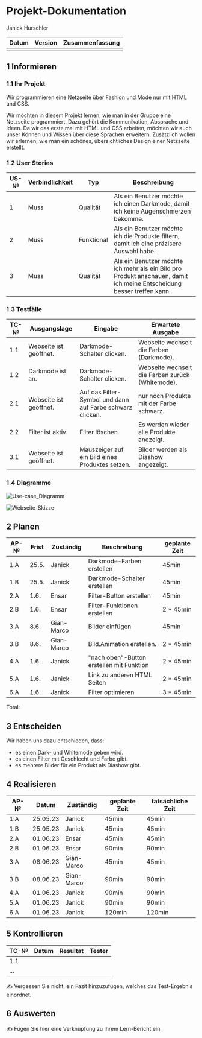# Projekt-Dokumentation



Janick Hurschler

| Datum | Version | Zusammenfassung                                              |
| ----- | ------- | ------------------------------------------------------------ |
|       |    | |


## 1 Informieren

### 1.1 Ihr Projekt

Wir programmieren eine Netzseite über Fashion und Mode nur mit HTML und CSS.

Wir möchten in diesem Projekt lernen, wie man in der Gruppe eine Netzseite programmiert. Dazu gehört die Kommunikation, Absprache und Ideen. 
Da wir das erste mal mit HTML und CSS arbeiten, möchten wir auch unser Können und Wissen über diese Sprachen erweitern. Zusätzlich wollen wir erlernen, wie man ein schönes, übersichtliches Design einer Netzseite erstellt.

### 1.2 User Stories

| US-№ | Verbindlichkeit | Typ  | Beschreibung                       |
| ---- | --------------- | ---- | ---------------------------------- |
| 1    |        Muss         |   Qualität   | Als ein Benutzer möchte ich einen Darkmode, damit ich keine Augenschmerzen bekomme.|
| 2  |       Muss          |   Funktional   |         Als ein Benutzer möchte ich die Produkte filtern, damit ich eine präzisere Auswahl habe.|
| 3 | Muss | Qualität | Als ein Benutzer möchte ich mehr als ein Bild pro Produkt anschauen, damit ich meine Entscheidung besser treffen kann. |

### 1.3 Testfälle

| TC-№ | Ausgangslage | Eingabe | Erwartete Ausgabe |
| ---- | ------------ | ------- | ----------------- |
| 1.1  |     Webseite ist geöffnet.         |    Darkmode-Schalter clicken.     |        Webseite wechselt die Farben (Darkmode).           |
| 1.2  |    Darkmode ist an.          |    Darkmode-Schalter clicken.     |   Webseite wechselt die Farben zurück (Whitemode).                |
| 2.1 | Webseite ist geöffnet. | Auf das Filter-Symbol und dann auf Farbe schwarz clicken. | nur noch Produkte mit der Farbe schwarz. |
| 2.2 | Filter ist aktiv. | Filter löschen. | Es werden wieder alle Produkte anezeigt. |
| 3.1 | Webseite ist geöffnet. | Mauszeiger auf ein Bild eines Produktes setzen. | Bilder werden als Diashow angezeigt. |

### 1.4 Diagramme

![Use-case_Diagramm](https://github.com/JaThHu/LA1600/assets/111045598/9de6133d-ba9d-41f2-8bdc-c5b645702b2b)

![Webseite_Skizze](https://github.com/JaThHu/LA1600/assets/111045598/61daeee6-8f75-49f4-9632-5f84a36c5c3f)

## 2 Planen

| AP-№ | Frist | Zuständig | Beschreibung | geplante Zeit |
| ---- | ----- | --------- | ------------ | ------------- |
| 1.A  |   25.5.    |     Janick      |     Darkmode-Farben erstellen         |       45min        |
| 1.B  |  25.5.     |     Janick      |      Darkmode-Schalter erstellen        |      45min         |
|2.A| 1.6.|Ensar|Filter-Button erstellen|45min|
|2.B|1.6.|Ensar|Filter-Funktionen erstellen|2 * 45min|
|3.A|8.6.|Gian-Marco|Bilder einfügen|45min|
|3.B|8.6.|Gian-Marco|Bild.Animation erstellen.|2 * 45min|
|4.A|1.6.|Janick|"nach oben"-Button erstellen mit Funktion|2 * 45min|
|5.A|1.6.|Janick|Link zu anderen HTML Seiten|2 * 45min|
|6.A|1.6.|Janick|Filter optimieren|3 * 45min|

Total: 

## 3 Entscheiden

Wir haben uns dazu entschieden, dass:
- es einen Dark- und Whitemode geben wird.
- es einen Filter mit Geschlecht und Farbe gibt.
- es mehrere Bilder für ein Produkt als Diashow gibt.

## 4 Realisieren

| AP-№ | Datum | Zuständig | geplante Zeit | tatsächliche Zeit |
| ---- | ----- | --------- | ------------- | ----------------- |
| 1.A  |   25.05.23    |     Janick      |       45min        |          45min         |
| 1.B  |   25.05.23    |     Janick      |       45min        |         45min          |
|2.A|01.06.23|Ensar|45min|45min|
|2.B|01.06.23|Ensar|90min|90min|
|3.A|08.06.23|Gian-Marco|45min|45min|
|3.B|08.06.23|Gian-Marco|90min|90min|
|4.A|01.06.23|Janick|90min|90min|
|5.A|01.06.23|Janick|90min|90min|
|6.A|01.06.23|Janick|120min|120min|


## 5 Kontrollieren

| TC-№ | Datum | Resultat | Tester |
| ---- | ----- | -------- | ------ |
| 1.1  |       |          |        |
| ...  |       |          |        |

✍ Vergessen Sie nicht, ein Fazit hinzuzufügen, welches das Test-Ergebnis einordnet.

## 6 Auswerten

✍ Fügen Sie hier eine Verknüpfung zu Ihrem Lern-Bericht ein.

